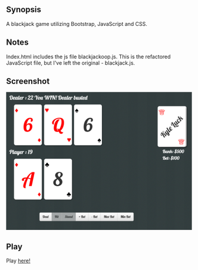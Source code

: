 ## Synopsis

A blackjack game utilizing Bootstrap, JavaScript and CSS.

## Notes

Index.html includes the js file blackjackoop.js. This is the refactored JavaScript file, but I've left the original - blackjack.js.

## Screenshot

![Picture](readme-screenshot.png)

## Play
Play [here!](http://kyleluck.github.io/blackjack/)
